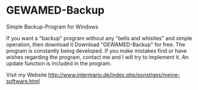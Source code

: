 # GEWAMED-Backup
Simple Backup-Program for Windows

If you want a "backup" program without any "bells and whistles" and simple operation, then download it
Download "GEWAMED-Backup" for free. The program is constantly being developed. If you make mistakes
find or have wishes regarding the program, contact me and I will try to implement it.
An update function is included in the program.

Visit my Website http://www.intermario.de/index.php/sonstiges/meine-software.html
